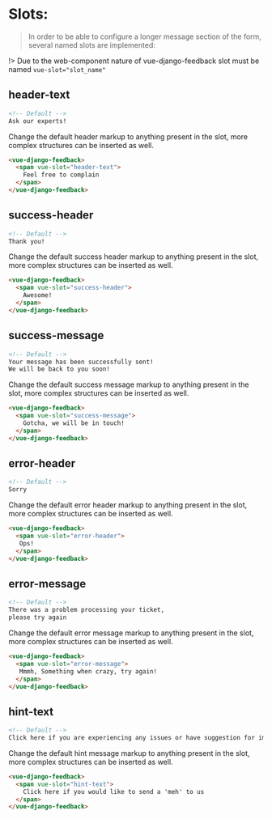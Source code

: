 # Slots:

> In order to be able to configure a longer message section of the form, several named slots are implemented:

!> Due to the web-component nature of vue-django-feedback slot must be named `vue-slot="slot_name"`

## header-text
```html
<!-- Default -->
Ask our experts!
```

Change the default header markup to anything present in the slot, more complex structures can be inserted as well.

```html
<vue-django-feedback>
  <span vue-slot="header-text">
    Feel free to complain
  </span>
</vue-django-feedback>
```

## success-header

```html
<!-- Default -->
Thank you!
```

Change the default success header markup to anything present in the slot, more complex structures can be inserted as well.

```html
<vue-django-feedback>
  <span vue-slot="success-header">
    Awesome!
  </span>
</vue-django-feedback>
```

## success-message
```html
<!-- Default -->
Your message has been successfully sent!
We will be back to you soon!
```

Change the default success message markup to anything present in the slot, more complex structures can be inserted as well.

```html
<vue-django-feedback>
  <span vue-slot="success-message">
    Gotcha, we will be in touch!
  </span>
</vue-django-feedback>
```

## error-header
```html
<!-- Default -->
Sorry
```

Change the default error header markup to anything present in the slot, more complex structures can be inserted as well.

```html
<vue-django-feedback>
  <span vue-slot="error-header">
   Ops!
  </span>
</vue-django-feedback>
```

## error-message
```html
<!-- Default -->
There was a problem processing your ticket,
please try again
```

Change the default error message markup to anything present in the slot, more complex structures can be inserted as well.

```html
<vue-django-feedback>
  <span vue-slot="error-message">
   Mmmh, Something when crazy, try again!
  </span>
</vue-django-feedback>
```


## hint-text

```html
<!-- Default -->
Click here if you are experiencing any issues or have suggestion for improving the website!
```

Change the default hint message markup to anything present in the slot, more complex structures can be inserted as well.

```html
<vue-django-feedback>
  <span vue-slot="hint-text">
    Click here if you would like to send a 'meh' to us
  </span>
</vue-django-feedback>
```
